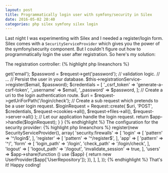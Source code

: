 ```yaml
---
layout: post
title: Programmatically login user with symfony/security in Silex
date: 2016-05-02 20:40
categories: php silex symfony silex login
---
```


Last night I was experimenting with Silex and I needed a register/login form. Silex comes with a `SecurityServiceProvider` which gives you the power of the symfony/security component. But I couldn't figure out how to programmatically login the user after registration. So here's my solution:

The registration controller:
{% highlight php lineanchors %}
<?php

use Silex\Application;
use Symfony\Component\HttpFoundation\Request;

final class RegistrationController
{
    // ...

    public function register(Request $request, Application $app)
    {
        $email = $request->get('email');
        $password = $request->get('password');

        // validation logic.
        // ...

        // Persist the user in your database.
        $this->registrationService->register($email, $password);

        $credentials = [
            '_csrf_token' => 'generate-a-csrf-token',
            '_username' => $email,
            '_password' => $password,
        ];

        // Create a uri to the login authentication route.
        $uri = $request->getUriForPath('/login/check');

        // Create a sub request which pretends to be a user login request.
        $loginRequest = Request::create(
            $uri,
            'POST',
            $credentials,
            $request->cookies->all(),
            $request->files->all(),
            $request->server->all()
        );

        // Let our application handle the login request.
        return $app->handle($loginRequest);
    }
}
{% endhighlight %}

The configuration for the security provider:
{% highlight php lineanchors %}
<?php

$app->register(new SecurityServiceProvider(), array(
    'security.firewalls' => [
        'login' => [
            'pattern' => '^/login$',
        ],
        'register' => [
            'pattern' => '^/register$',
        ],
        'app' => [
            'pattern' => '^/',
            'form' => [
                'login_path' => '/login',
                'check_path' => '/login/check',
            ],
            'logout' => [
                'logout_path' => '/logout',
                'invalidate_session' => true,
            ],
            'users' => $app->share(function () use ($app) {
                return new UserProvider($app['UserRepository']);
            }),
        ],
    ],
));
{% endhighlight %}

That's it! Happy coding!
